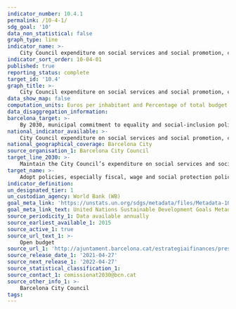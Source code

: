 ```yaml
---
indicator_number: 10.4.1
permalink: /10-4-1/
sdg_goal: '10'
data_non_statistical: false
graph_type: line
indicator_name: >-
    City Council expenditure on social services and social promotion, calculated based on functional unit 23of the liquidated municipal budget
indicator_sort_order: 10-04-01
published: true
reporting_status: complete
target_id: '10.4'
graph_title: >-
    City Council expenditure on social services and social promotion, calculated based on functional unit 23of the liquidated municipal budget
data_show_map: false
computation_units: Euros per inhabitant and Percentage of total budget
data_disaggregation_information:
barcelona_target: >-
    By 2030, municipal commitment to equality and social-inclusion policies 
national_indicator_available: >-
    City Council expenditure on social services and social promotion, calculated based on functional unit 23of the liquidated municipal budget
national_geographical_coverage: Barcelona City
source_organisation_1: Barcelona City Council
target_line_2030: >-
    Maintain the City Council’s expenditure on social services and social promotion with the necessary resources. Target value 2030: To be determined
target_name: >-
    Adopt policies, especially fiscal, wage and social protection policies, and progressively achieve greater equality
indicator_definition:
un_designated_tier: 1
un_custodian_agency: World Bank (WB)
goal_meta_link: 'https://unstats.un.org/sdgs/metadata/files/Metadata-10-04-01.pdf'
goal_meta_link_text: United Nations Sustainable Development Goals Metadata (pdf 894kB)
source_periodicity_1: Data available annually
source_earliest_available_1: 2015
source_active_1: true
source_url_text_1: >-
    Open budget 
source_url_1: 'http://ajuntament.barcelona.cat/estrategiaifinances/pressupostobert/ca/'
source_release_date_1: '2021-04-27'
source_next_release_1: '2022-04-27'
source_statistical_classification_1: 
source_contact_1: comissionat2030@bcn.cat
source_other_info_1: >-
    Barcelona City Council
tags:
---
```

